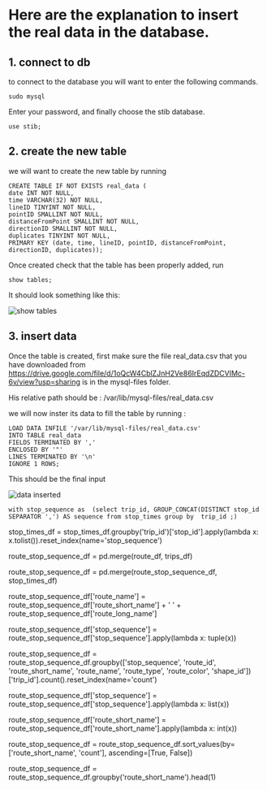 # Here are the explanation to insert the real data in the database.

## 1. connect to db

to connect to the database you will want to enter the following commands.
```
sudo mysql
```
Enter your password, and finally choose the stib database.
```
use stib;
```

## 2. create the new table

we will want to create the new table by running 
```
CREATE TABLE IF NOT EXISTS real_data (
date INT NOT NULL,
time VARCHAR(32) NOT NULL,
lineID TINYINT NOT NULL,
pointID SMALLINT NOT NULL,
distanceFromPoint SMALLINT NOT NULL,
directionID SMALLINT NOT NULL,
duplicates TINYINT NOT NULL,
PRIMARY KEY (date, time, lineID, pointID, distanceFromPoint, directionID, duplicates));
```
Once created check that the table has been properly added, run
```
show tables;
```
It should look something like this:

![show tables](../images/showtables.png "show tables")
## 3. insert data

Once the table is created, first make sure the file real_data.csv that you have downloaded from https://drive.google.com/file/d/1oQcW4CblZJnH2Ve86IrEqdZDCVIMc-6v/view?usp=sharing is in the mysql-files folder. 

His relative path should be : /var/lib/mysql-files/real_data.csv

we will now inster its data to fill the table by running :
```
LOAD DATA INFILE '/var/lib/mysql-files/real_data.csv'
INTO TABLE real_data
FIELDS TERMINATED BY ','
ENCLOSED BY '"'
LINES TERMINATED BY '\n'
IGNORE 1 ROWS;
```

This should be the final input 

![data inserted](../images/data_inserted.png "data inserted")

```
with stop_sequence as  (select trip_id, GROUP_CONCAT(DISTINCT stop_id SEPARATOR ',') AS sequence from stop_times group by  trip_id ;)
```

stop_times_df = stop_times_df.groupby('trip_id')['stop_id'].apply(lambda x: x.tolist()).reset_index(name='stop_sequence')

route_stop_sequence_df = pd.merge(route_df, trips_df)

route_stop_sequence_df = pd.merge(route_stop_sequence_df, stop_times_df)

route_stop_sequence_df['route_name'] = route_stop_sequence_df['route_short_name'] + ' ' + route_stop_sequence_df['route_long_name']

route_stop_sequence_df['stop_sequence'] = route_stop_sequence_df['stop_sequence'].apply(lambda x: tuple(x))

route_stop_sequence_df = route_stop_sequence_df.groupby(['stop_sequence', 'route_id', 'route_short_name', 'route_name', 'route_type', 'route_color', 'shape_id'])['trip_id'].count().reset_index(name='count')

route_stop_sequence_df['stop_sequence'] = route_stop_sequence_df['stop_sequence'].apply(lambda x: list(x))

route_stop_sequence_df['route_short_name'] = route_stop_sequence_df['route_short_name'].apply(lambda x: int(x))

route_stop_sequence_df = route_stop_sequence_df.sort_values(by=['route_short_name', 'count'], ascending=[True, False])

route_stop_sequence_df = route_stop_sequence_df.groupby('route_short_name').head(1)
